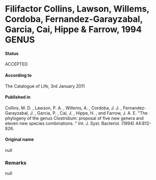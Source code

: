 Filifactor Collins, Lawson, Willems, Cordoba, Fernandez-Garayzabal, Garcia, Cai, Hippe & Farrow, 1994 GENUS
=======

#### Status
ACCEPTED

#### According to
The Catalogue of Life, 3rd January 2011

#### Published in
Collins, M. D. , Lawson, P. A. , Willems, A. , Cordoba, J. J. , Fernandez-Garayzabal, J. , Garcia, P. , Cai, J. , Hippe, H. , and Farrow, J. A. E. "The phylogeny of the genus Clostridium: proposal of five new genera and eleven new species combinations. " Int. J. Syst. Bacteriol. (1994) 44:812-826.

#### Original name
null

### Remarks
null